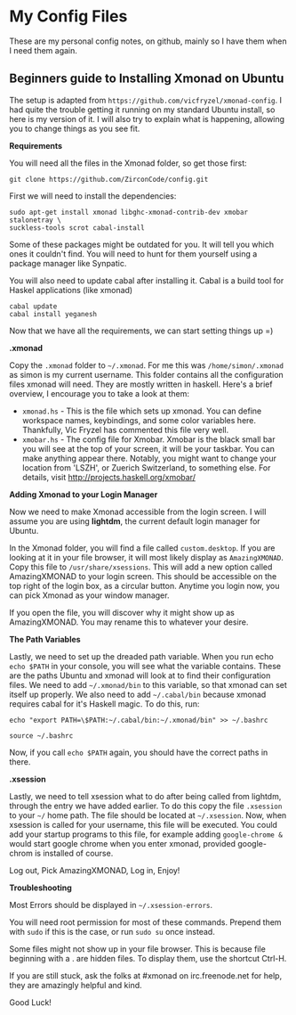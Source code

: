 
My Config Files
===

These are my personal config notes, on github, mainly so I have them when I need them again.


Beginners guide to Installing Xmonad on Ubuntu
---

The setup is adapted from `https://github.com/vicfryzel/xmonad-config`.
I had quite the trouble getting it running on my standard Ubuntu install, so here is my version of it. I will also try to explain what is happening, allowing you to change things as you see fit.


**Requirements**

You will need all the files in the Xmonad folder, so get those first:

`git clone https://github.com/ZirconCode/config.git`


First we will need to install the dependencies:

    sudo apt-get install xmonad libghc-xmonad-contrib-dev xmobar stalonetray \
    suckless-tools scrot cabal-install

Some of these packages might be outdated for you. It will tell you which ones it couldn't find. You will need to hunt for them yourself using a package manager like Synpatic. 

You will also need to update cabal after installing it. Cabal is a build tool for Haskel applications (like xmonad)

    cabal update
    cabal install yeganesh


Now that we have all the requirements, we can start setting things up =)

**.xmonad**

Copy the `.xmonad` folder to `~/.xmonad`. For me this was `/home/simon/.xmonad` as simon is my current username. This folder contains all the configuration files xmonad will need. They are mostly written in haskell. Here's a brief overview, I encourage you to take a look at them:


 * `xmonad.hs` - This is the file which sets up xmonad. You can define workspace names, keybindings, and some color variables here. Thankfully, Vic Fryzel has commented this file very well.
 * `xmobar.hs` - The config file for Xmobar. Xmobar is the black small bar you will see at the top of your screen, it will be your taskbar. You can make anything appear there. Notably, you might want to change your location from 'LSZH', or Zuerich Switzerland, to something else. For details, visit http://projects.haskell.org/xmobar/


**Adding Xmonad to your Login Manager**

Now we need to make Xmonad accessible from the login screen. I will assume you are using **lightdm**, the current default login manager for Ubuntu.

In the Xmonad folder, you will find a file called `custom.desktop`. If you are looking at it in your file browser, it will most likely display as `AmazingXMONAD`. Copy this file to `/usr/share/xsessions`. This will add a new option called AmazingXMONAD to your login screen. This should be accessible on the top right of the login box, as a circular button. Anytime you login now, you can pick Xmonad as your window manager.

If you open the file, you will discover why it might show up as AmazingXMONAD. You may rename this to whatever your desire.


**The Path Variables**

Lastly, we need to set up the dreaded path variable. When you run echo `echo $PATH` in your console, you will see what the variable contains. These are the paths Ubuntu and xmonad will look at to find their configuration files. We need to add `~/.xmonad/bin` to this variable, so that xmonad can set itself up properly. We also need to add `~/.cabal/bin` because xmonad requires cabal for it's Haskell magic. To do this, run:

`echo "export PATH=\$PATH:~/.cabal/bin:~/.xmonad/bin" >> ~/.bashrc`

`source ~/.bashrc`

Now, if you call `echo $PATH` again, you should have the correct paths in there.

**.xsession**

Lastly, we need to tell xsession what to do after being called from lightdm, through the entry we have added earlier. To do this copy the file `.xsession` to your `~/` home path. The file should be located at `~/.xsession`. Now, when xsession is called for your username, this file will be executed. You could add your startup programs to this file, for example adding `google-chrome &` would start google chrome when you enter xmonad, provided google-chrom is installed of course.


Log out, Pick AmazingXMONAD, Log in, Enjoy!


**Troubleshooting**

Most Errors should be displayed in `~/.xsession-errors`.

You will need root permission for most of these commands. Prepend them with `sudo` if this is the case, or run `sudo su` once instead.

Some files might not show up in your file browser. This is because file beginning with a . are hidden files. To display them, use the shortcut Ctrl-H.

If you are still stuck, ask the folks at #xmonad on irc.freenode.net for help, they are amazingly helpful and kind.

Good Luck!


